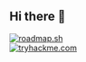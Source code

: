 ## Hi there 👋

<!--
**youngvery/youngvery** is a ✨ _special_ ✨ repository because its `README.md` (this file) appears on your GitHub profile.

Here are some ideas to get you started:

- 🔭 I’m currently working on ...
- 🌱 I’m currently learning ...
- 👯 I’m looking to collaborate on ...
- 🤔 I’m looking for help with ...
- 💬 Ask me about ...
- 📫 How to reach me: ...
- 😄 Pronouns: ...
- ⚡ Fun fact: ...
-->
<a href="https://roadmap.sh"><img src="https://roadmap.sh/card/wide/66b328a6d9896b3d144352b2?variant=dark&roadmaps=qa" alt="roadmap.sh"/></a>
</br>
<a href="https://tryhackme.com"><img src="https://tryhackme.com/badge/3456237" alt="tryhackme.com"/></a>
